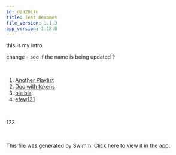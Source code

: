 ```yaml
---
id: dza20i7u
title: Test Renames
file_version: 1.1.3
app_version: 1.18.0
---
```


<!-- Intro - Do not remove this comment -->
this is my intro

change - see if the name is being updated ?

<br/>

<!-- Steps - Do not remove this comment -->
1. [Another Playlist](another-playlist.t5u6R.sw.md)
2. [Doc with tokens](doc-with-tokens.qfu9ju6g.sw.md)
3. [bla bla ](bla-bla.QlU2Jd7bfBpMW4THpUw7.pl.sw.md)
4. [efew131](efew131.s0r5j.sw.md)


<br/>

<!-- Summary - Do not remove this comment -->
123

<br/>

This file was generated by Swimm. [Click here to view it in the app](http://localhost:5000/repos/Z2l0aHViJTNBJTNBc3ItZXh0ZW5zaW9uJTNBJTNBZG91ZWs=/playlists/dza20i7u).
